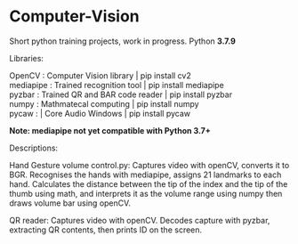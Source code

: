 # Computer-Vision
Short python training projects, work in progress.
Python **3.7.9**

Libraries:

OpenCV : Computer Vision library | pip install cv2 \
mediapipe : Trained recognition tool | pip install mediapipe \
pyzbar : Trained QR and BAR code reader | pip install pyzbar \
numpy : Mathmatecal computing | pip install numpy \
pycaw : | Core Audio Windows | pip install pycaw

**Note: mediapipe not yet compatible with Python 3.7+**


Descriptions:

Hand Gesture volume control.py:
Captures video with openCV, converts it to BGR. Recognises the hands with mediapipe, assigns 21 landmarks to each hand. Calculates the distance between the tip of the index and the tip of the thumb using math, and interprets it as the volume range using numpy then draws volume bar using openCV.

QR reader:
Captures video with openCV. Decodes capture with pyzbar, extracting QR contents, then prints ID on the screen.
